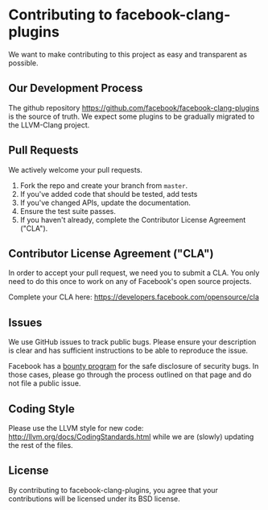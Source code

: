 # Contributing to facebook-clang-plugins
We want to make contributing to this project as easy and transparent as
possible.

## Our Development Process
The github repository https://github.com/facebook/facebook-clang-plugins is the source of truth.
We expect some plugins to be gradually migrated to the LLVM-Clang project.

## Pull Requests
We actively welcome your pull requests.

1. Fork the repo and create your branch from `master`.
2. If you've added code that should be tested, add tests
3. If you've changed APIs, update the documentation.
4. Ensure the test suite passes.
5. If you haven't already, complete the Contributor License Agreement ("CLA").

## Contributor License Agreement ("CLA")
In order to accept your pull request, we need you to submit a CLA. You only need
to do this once to work on any of Facebook's open source projects.

Complete your CLA here: <https://developers.facebook.com/opensource/cla>

## Issues
We use GitHub issues to track public bugs. Please ensure your description is
clear and has sufficient instructions to be able to reproduce the issue.

Facebook has a [bounty program](https://www.facebook.com/whitehat/) for the safe
disclosure of security bugs. In those cases, please go through the process
outlined on that page and do not file a public issue.

## Coding Style
Please use the LLVM style for new code: http://llvm.org/docs/CodingStandards.html
while we are (slowly) updating the rest of the files.

## License
By contributing to facebook-clang-plugins, you agree that your contributions will be licensed
under its BSD license.
